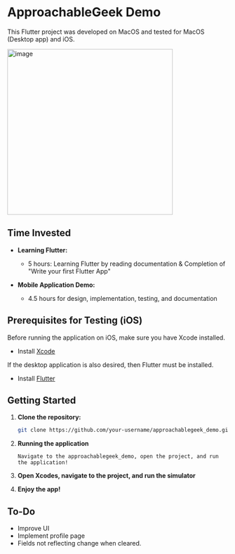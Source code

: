 # ApproachableGeek Demo

This Flutter project was developed on MacOS and tested for MacOS (Desktop app) and iOS.

<img width="377" alt="image" src="https://github.com/tietkenneth/ApproachableGeekDemo/assets/65835355/c49cf96f-dab2-4e0f-bbee-054a010c77ad">

## Time Invested

- **Learning Flutter:**
  - 5 hours: Learning Flutter by reading documentation & Completion of "Write your first Flutter App"

- **Mobile Application Demo:**
  - 4.5 hours for design, implementation, testing, and documentation
 
## Prerequisites for Testing (iOS)

Before running the application on iOS, make sure you have Xcode installed.

- Install [Xcode](https://developer.apple.com/xcode/)

If the desktop application is also desired, then Flutter must be installed.
- Install [Flutter](https://docs.flutter.dev/get-started/install)

## Getting Started

1. **Clone the repository:**
    ```bash
    git clone https://github.com/your-username/approachablegeek_demo.git
    ```
2. **Running the application**
   ```
   Navigate to the approachablegeek_demo, open the project, and run the application!
   ```
3. **Open Xcodes, navigate to the project, and run the simulator**

4. **Enjoy the app!**

## To-Do
- Improve UI
- Implement profile page
- Fields not reflecting change when cleared.
